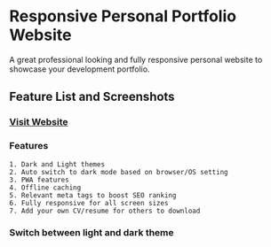 # Responsive Personal Portfolio Website

A great professional looking and fully responsive personal website to showcase your development portfolio.

## Feature List and Screenshots

### [Visit Website](https://animesh-rawat.web.app/)

### Features

```
1. Dark and Light themes
2. Auto switch to dark mode based on browser/OS setting
3. PWA features
4. Offline caching
5. Relevant meta tags to boost SEO ranking
6. Fully responsive for all screen sizes
7. Add your own CV/resume for others to download
```

### Switch between light and dark theme
